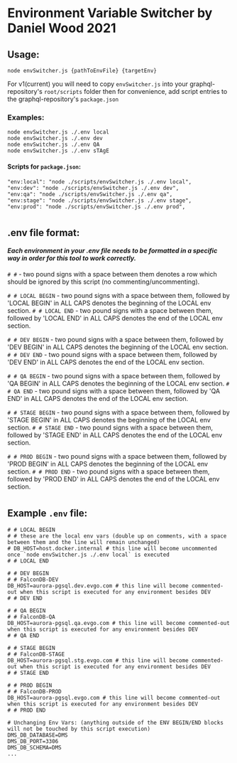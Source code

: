 
# Environment Variable Switcher by Daniel Wood 2021

## Usage:
`node envSwitcher.js {pathToEnvFile} {targetEnv}`

For v1(current) you will need to copy `envSwitcher.js` into your graphql-repository's `root/scripts` folder then for convenience, add script entries to the graphql-repository's `package.json`

### Examples:
 ```
 node envSwitcher.js ./.env local
 node envSwitcher.js ./.env dev
 node envSwitcher.js ./.env QA
 node envSwitcher.js ./.env sTAgE
 ```

#### Scripts for `package.json`:
 ```
 "env:local": "node ./scripts/envSwitcher.js ./.env local",
 "env:dev": "node ./scripts/envSwitcher.js ./.env dev",
 "env:qa": "node ./scripts/envSwitcher.js ./.env qa",
 "env:stage": "node ./scripts/envSwitcher.js ./.env stage",
 "env:prod": "node ./scripts/envSwitcher.js ./.env prod",
 ```

# 

## .env file format:
 #### _Each environment in your .env file needs to be formatted in a specific way in order for this tool to work correctly._

 `# #` - two pound signs with a space between them denotes a row which should be ignored by this script (no commenting/uncommenting).

 `# # LOCAL BEGIN` - two pound signs with a space between them, followed by 'LOCAL BEGIN' in ALL CAPS denotes the beginning of the LOCAL env section.
 `# # LOCAL END` - two pound signs with a space between them, followed  by 'LOCAL END' in ALL CAPS denotes the end of the LOCAL env section.

 `# # DEV BEGIN` - two pound signs with a space between them, followed by 'DEV BEGIN' in ALL CAPS denotes the beginning of the LOCAL env section.
 `# # DEV END` - two pound signs with a space between them, followed  by 'DEV END' in ALL CAPS denotes the end of the LOCAL env section.

 `# # QA BEGIN` - two pound signs with a space between them, followed by 'QA BEGIN' in ALL CAPS denotes the beginning of the LOCAL env section.
 `# # QA END` - two pound signs with a space between them, followed  by 'QA END' in ALL CAPS denotes the end of the LOCAL env section.

 `# # STAGE BEGIN` - two pound signs with a space between them, followed by 'STAGE BEGIN' in ALL CAPS denotes the beginning of the LOCAL env section.
 `# # STAGE END` - two pound signs with a space between them, followed  by 'STAGE END' in ALL CAPS denotes the end of the LOCAL env section.

 `# # PROD BEGIN` - two pound signs with a space between them, followed by 'PROD BEGIN' in ALL CAPS denotes the beginning of the LOCAL env section.
 `# # PROD END` - two pound signs with a space between them, followed  by 'PROD END' in ALL CAPS denotes the end of the LOCAL env section.
 
 # 

 ## Example `.env` file:

 ````
 # # LOCAL BEGIN
 # # these are the local env vars (double up on comments, with a space between them and the line will remain unchanged)
 # DB_HOST=host.docker.internal # this line will become uncommented once `node envSwitcher.js ./.env local` is executed
 # # LOCAL END

 # # DEV BEGIN
 # # FalconDB-DEV
 DB_HOST=aurora-pgsql.dev.evgo.com # this line will become commented-out when this script is executed for any environment besides DEV
 # # DEV END

 # # QA BEGIN
 # # FalconDB-QA
 DB_HOST=aurora-pgsql.qa.evgo.com # this line will become commented-out when this script is executed for any environment besides DEV
 # # QA END

 # # STAGE BEGIN
 # # FalconDB-STAGE
 DB_HOST=aurora-pgsql.stg.evgo.com # this line will become commented-out when this script is executed for any environment besides DEV
 # # STAGE END

 # # PROD BEGIN
 # # FalconDB-PROD
 DB_HOST=aurora-pgsql.evgo.com # this line will become commented-out when this script is executed for any environment besides DEV
 # # PROD END

 # Unchanging Env Vars: (anything outside of the ENV BEGIN/END blocks will not be touched by this script execution)
 DMS_DB_DATABASE=DMS
 DMS_DB_PORT=3306
 DMS_DB_SCHEMA=DMS
 ...
````

